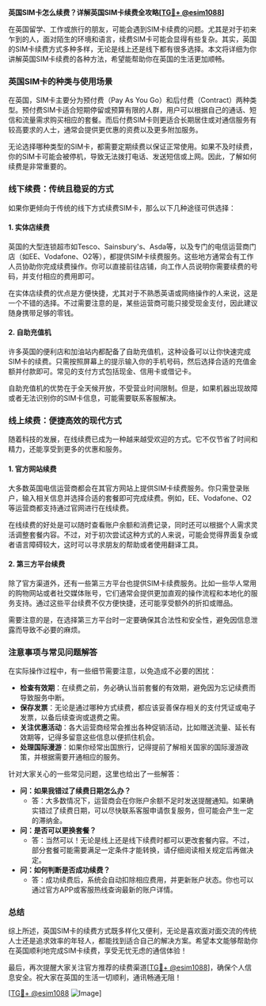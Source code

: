 **英国SIM卡怎么续费？详解英国SIM卡续费全攻略[[TG💪+ @esim1088](https://t.me/s/esim1088)]**

在英国留学、工作或旅行的朋友，可能会遇到SIM卡续费的问题。尤其是对于初来乍到的人，面对陌生的环境和语言，续费SIM卡可能会显得有些复杂。其实，英国的SIM卡续费方式多种多样，无论是线上还是线下都有很多选择。本文将详细为你讲解英国SIM卡续费的各种方法，希望能帮助你在英国的生活更加顺畅。

### 英国SIM卡的种类与使用场景

在英国，SIM卡主要分为预付费（Pay As You Go）和后付费（Contract）两种类型。预付费SIM卡适合短期停留或预算有限的人群，用户可以根据自己的通话、短信和流量需求购买相应的套餐。而后付费SIM卡则更适合长期居住或对通信服务有较高要求的人士，通常会提供更优惠的资费以及更多附加服务。

无论选择哪种类型的SIM卡，都需要定期续费以保证正常使用。如果不及时续费，你的SIM卡可能会被停机，导致无法拨打电话、发送短信或上网。因此，了解如何续费是非常重要的。

### 线下续费：传统且稳妥的方式

如果你更倾向于传统的线下方式续费SIM卡，那么以下几种途径可供选择：

#### 1. 实体店续费
英国的大型连锁超市如Tesco、Sainsbury's、Asda等，以及专门的电信运营商门店（如EE、Vodafone、O2等），都提供SIM卡续费服务。这些地方通常会有工作人员协助你完成续费操作。你可以直接前往店铺，向工作人员说明你需要续费的号码，并支付相应的费用即可。

在实体店续费的优点是方便快捷，尤其对于不熟悉英语或网络操作的人来说，这是一个不错的选择。不过需要注意的是，某些运营商可能只接受现金支付，因此建议随身携带足够的零钱。

#### 2. 自助充值机
许多英国的便利店和加油站内都配备了自助充值机，这种设备可以让你快速完成SIM卡的续费。只需按照屏幕上的提示输入你的手机号码，然后选择合适的充值金额并付款即可。常见的支付方式包括现金、信用卡或借记卡。

自助充值机的优势在于全天候开放，不受营业时间限制。但是，如果机器出现故障或者无法识别你的SIM卡信息，可能需要联系客服解决。

### 线上续费：便捷高效的现代方式

随着科技的发展，在线续费已成为一种越来越受欢迎的方式。它不仅节省了时间和精力，还能享受到更多的优惠和服务。

#### 1. 官方网站续费
大多数英国电信运营商都会在其官方网站上提供SIM卡续费服务。你只需登录账户，输入相关信息并选择合适的套餐即可完成续费。例如，EE、Vodafone、O2等运营商都支持通过官网进行在线续费。

在线续费的好处是可以随时查看账户余额和消费记录，同时还可以根据个人需求灵活调整套餐内容。不过，对于初次尝试这种方式的人来说，可能会觉得界面复杂或者语言障碍较大，这时可以寻求朋友的帮助或者使用翻译工具。

#### 2. 第三方平台续费
除了官方渠道外，还有一些第三方平台也提供SIM卡续费服务。比如一些华人常用的购物网站或者社交媒体账号，它们通常会提供更加直观的操作流程和本地化的服务支持。通过这些平台续费不仅方便快捷，还可能享受额外的折扣或赠品。

需要注意的是，在选择第三方平台时一定要确保其合法性和安全性，避免因信息泄露而导致不必要的麻烦。

### 注意事项与常见问题解答

在实际操作过程中，有一些细节需要注意，以免造成不必要的困扰：

- **检查有效期**：在续费之前，务必确认当前套餐的有效期，避免因为忘记续费而导致服务中断。
- **保存发票**：无论是通过哪种方式续费，都应该妥善保存相关的支付凭证或电子发票，以备后续查询或退费之需。
- **关注优惠活动**：各大运营商经常会推出各种促销活动，比如赠送流量、延长有效期等，记得多留意这些信息以便抓住机会。
- **处理国际漫游**：如果你经常出国旅行，记得提前了解相关国家的国际漫游政策，并根据需要开通相应的服务。

针对大家关心的一些常见问题，这里也给出了一些解答：
- **问：如果我错过了续费日期怎么办？**
  - 答：大多数情况下，运营商会在你账户余额不足时发送提醒通知。如果确实错过了续费日期，可以尽快联系客服申请恢复服务，但可能会产生一定的滞纳金。
- **问：是否可以更换套餐？**
  - 答：当然可以！无论是线上还是线下续费时都可以更改套餐内容。不过，部分套餐可能需要满足一定条件才能转换，请仔细阅读相关规定后再做决定。
- **问：如何判断是否成功续费？**
  - 答：成功续费后，系统会自动扣除相应费用，并更新账户状态。你也可以通过官方APP或客服热线查询最新的账户详情。

### 总结

综上所述，英国SIM卡的续费方式既多样化又便利，无论是喜欢面对面交流的传统人士还是追求效率的年轻人，都能找到适合自己的解决方案。希望本文能够帮助你在英国顺利地完成SIM卡续费，享受无忧无虑的通信体验！

最后，再次提醒大家关注官方推荐的续费渠道[[TG💪+ @esim1088](https://t.me/s/esim1088)]，确保个人信息安全。祝大家在英国的生活一切顺利，通讯畅通无阻！

[[TG💪+ @esim1088](https://t.me/s/esim1088) ![Image](https://i.postimg.cc/4NQfJmqS/Snipaste-2025-05-13-00-14-12.png)]